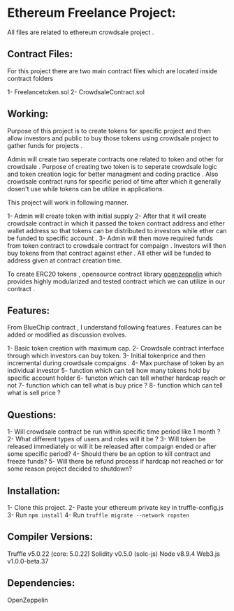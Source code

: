 # Ethereum Freelance Project:

All files are related to ethereum crowdsale project .


## Contract Files:

For this project there are two main contract files which are located inside contract folders

 1- Freelancetoken.sol
 2- CrowdsaleContract.sol


## Working:

Purpose of this project is to create tokens for specific project and then allow investors and public to buy those tokens using crowdsale project to gather funds for projects . 

 Admin will create two seperate contracts one  related to token and other for crowdsale . Purpose of creating two token is to seperate crowdsale logic and token creation logic for better managment and coding practice . Also crowdsale contract runs for specific period of time after which it generally dosen't use while tokens can be utilize in applications.


 This project will work in following manner.

 1- Admin will create token with initial supply 
 2- After that it will create crowdsale contract in which it passed the token contract address and ether wallet address so that tokens can be distributed to investors while ether can be funded to specific account .
 3- Admin will then move required funds from token contract to crowdsale contract for compaign . Investors will then buy tokens from that contract against ether . All ether will be funded to address given at contract creation time. 

 To create ERC20 tokens , opensource contract library [openzeppelin](https://docs.openzeppelin.com) which provides highly modularized and tested contract which we can utilize in our contract .



## Features:

From BlueChip contract , I understand following features . Features can be added or modified as discussion evolves.

1- Basic token creation with maximum cap.
2- Crowdsale contract interface through which investors can buy token.
3- Initial tokenprice and then incremental during crowdsale compaigns .
4- Max purchase of token by an individual investor 
5- function which can tell how many tokens hold by specific account holder
6- functon which can tell whether hardcap reach or not
7- function which can tell what is buy price ? 
8- function which can tell what is sell price ?



## Questions:

1- Will crowdsale contract be run within specific time period like 1 month ?
2- What different types of users and roles will it be ?
3- Will token be released immediately or will it be released after compaign ended or after some specific period? 
4- Should there be an option to kill contract and freeze funds?
5- Will there be refund process if hardcap not reached or for some reason project decided to shutdown?



## Installation:

1- Clone this project.
2- Paste your ethereum private key in truffle-config.js
3- Run `npm install`
4- Run `truffle migrate --network ropsten`


## Compiler Versions:

Truffle v5.0.22 (core: 5.0.22)
Solidity v0.5.0 (solc-js)
Node v8.9.4
Web3.js v1.0.0-beta.37

## Dependencies:

OpenZeppelin 








